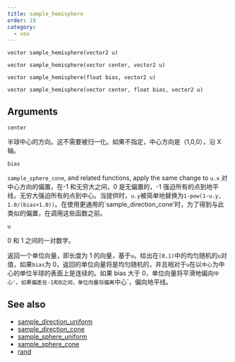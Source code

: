 ```yaml
---
title: sample_hemisphere
order: 19
category:
  - vex
---
```


`vector sample_hemisphere(vector2 u)`

`vector sample_hemisphere(vector center, vector2 u)`

`vector sample_hemisphere(float bias, vector2 u)`

`vector sample_hemisphere(vector center, float bias, vector2 u)`

## Arguments

`center`

半球中心的方向。这不需要被归一化。如果不指定，中心方向是（1,0,0），沿 X 轴。

`bias`

`sample_sphere_cone`, and related functions, apply the same change to `u.x`
对中心方向的偏置，在-1 和无穷大之间，0 是无偏置的，-1 强迫所有的点到地平线，无穷大强迫所有的点到中心。当提供时，`u.y`被简单地替换为`1-pow(1-u.y, 1.0/(bias+1.0))`。在使用更通用的`sample_direction_cone'时，为了得到与此类似的偏置，在调用这些函数之前。

`u`

0 和 1 之间的一对数字。

返回一个单位向量，即长度为 1 的向量，基于`u`。给出在`[0,1)`中的均匀随机的`u`对值，如果`bias`为 0，返回的单位向量将是均匀随机的，并且相对于`u`在以`中心`为中心的单位半球的表面上是连续的。如果 bias 大于 0，单位向量将平滑地偏向`中心'。如果偏差在-1和0之间，单位向量将偏离`中心`，偏向地平线。

## See also

- [sample_direction_uniform](sample_direction_uniform.html)
- [sample_direction_cone](sample_direction_cone.html)
- [sample_sphere_uniform](sample_sphere_uniform.html)
- [sample_sphere_cone](sample_sphere_cone.html)
- [rand](rand.html)
